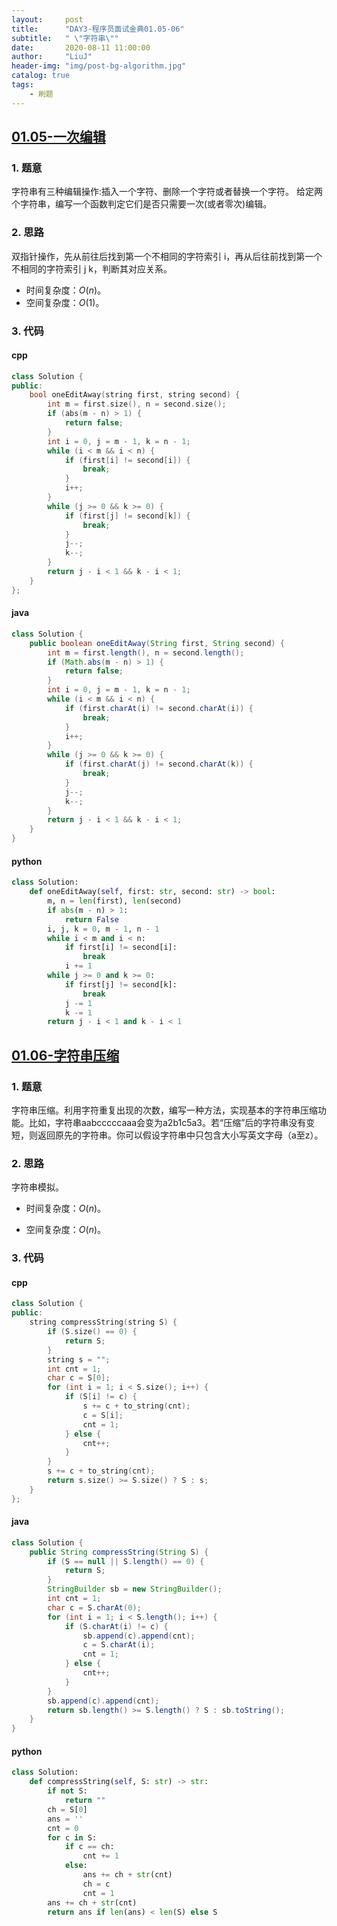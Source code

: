 ```yaml
---
layout:     post
title:      "DAY3-程序员面试金典01.05-06"
subtitle:   " \"字符串\""
date:       2020-08-11 11:00:00
author:     "LiuJ"
header-img: "img/post-bg-algorithm.jpg"
catalog: true
tags:
    - 刷题
---
```


## [01.05-一次编辑](https://leetcode-cn.com/problems/one-away-lcci/)

### 1. 题意

字符串有三种编辑操作:插入一个字符、删除一个字符或者替换一个字符。 给定两个字符串，编写一个函数判定它们是否只需要一次(或者零次)编辑。

### 2. 思路

双指针操作，先从前往后找到第一个不相同的字符索引 i，再从后往前找到第一个不相同的字符索引 j k，判断其对应关系。

- 时间复杂度：$O(n)$。
- 空间复杂度：$O(1)$。

### 3. 代码

#### cpp

```cpp
class Solution {
public:
    bool oneEditAway(string first, string second) {
        int m = first.size(), n = second.size();
        if (abs(m - n) > 1) {
            return false;
        }
        int i = 0, j = m - 1, k = n - 1;
        while (i < m && i < n) {
            if (first[i] != second[i]) {
                break;
            }
            i++;
        }
        while (j >= 0 && k >= 0) {
            if (first[j] != second[k]) {
                break;
            }
            j--;
            k--;
        }
        return j - i < 1 && k - i < 1;
    }
};
```

#### java

```java
class Solution {
    public boolean oneEditAway(String first, String second) {
        int m = first.length(), n = second.length();
        if (Math.abs(m - n) > 1) {
            return false;
        }
        int i = 0, j = m - 1, k = n - 1;
        while (i < m && i < n) {
            if (first.charAt(i) != second.charAt(i)) {
                break;
            }
            i++;
        }
        while (j >= 0 && k >= 0) {
            if (first.charAt(j) != second.charAt(k)) {
                break;
            }
            j--;
            k--;
        }
        return j - i < 1 && k - i < 1;
    }
}
```

#### python

```python
class Solution:
    def oneEditAway(self, first: str, second: str) -> bool:
        m, n = len(first), len(second)
        if abs(m - n) > 1:
            return False
        i, j, k = 0, m - 1, n - 1
        while i < m and i < n:
            if first[i] != second[i]:
                break
            i += 1
        while j >= 0 and k >= 0:
            if first[j] != second[k]:
                break
            j -= 1
            k -= 1
        return j - i < 1 and k - i < 1
```

## [01.06-字符串压缩](https://leetcode-cn.com/problems/compress-string-lcci/)

### 1. 题意

字符串压缩。利用字符重复出现的次数，编写一种方法，实现基本的字符串压缩功能。比如，字符串aabcccccaaa会变为a2b1c5a3。若“压缩”后的字符串没有变短，则返回原先的字符串。你可以假设字符串中只包含大小写英文字母（a至z）。

### 2. 思路

字符串模拟。

- 时间复杂度：$O(n)$。

- 空间复杂度：$O(n)$。

### 3. 代码

#### cpp

```cpp
class Solution {
public:
    string compressString(string S) {
        if (S.size() == 0) {
            return S;
        }
        string s = "";
        int cnt = 1;
        char c = S[0];
        for (int i = 1; i < S.size(); i++) {
            if (S[i] != c) {
                s += c + to_string(cnt);
                c = S[i];
                cnt = 1;
            } else {
                cnt++;
            }
        }
        s += c + to_string(cnt);
        return s.size() >= S.size() ? S : s;
    }
};
```

#### java

```java
class Solution {
    public String compressString(String S) {
        if (S == null || S.length() == 0) {
            return S;
        }
        StringBuilder sb = new StringBuilder();
        int cnt = 1;
        char c = S.charAt(0);
        for (int i = 1; i < S.length(); i++) {
            if (S.charAt(i) != c) {
                sb.append(c).append(cnt);
                c = S.charAt(i);
                cnt = 1;
            } else {
                cnt++;
            }
        }
        sb.append(c).append(cnt);
        return sb.length() >= S.length() ? S : sb.toString();
    }
}
```

#### python

```python
class Solution:
    def compressString(self, S: str) -> str:
        if not S:
            return ""
        ch = S[0]
        ans = ''
        cnt = 0
        for c in S:
            if c == ch:
                cnt += 1
            else:
                ans += ch + str(cnt)
                ch = c
                cnt = 1
        ans += ch + str(cnt)
        return ans if len(ans) < len(S) else S
```


